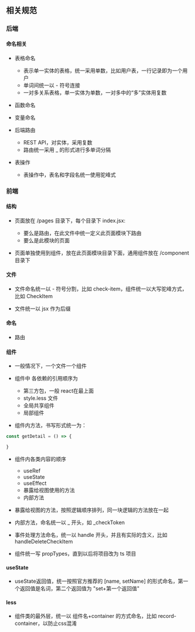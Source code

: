 ## 相关规范

### 后端

#### 命名相关

- 表格命名
  - 表示单一实体的表格，统一采用单数，比如用户表，一行记录即为一个用户
  - 单词间统一以 - 符号连接
  - 一对多关系表格，单一实体为单数，一对多中的“多”实体用复数

- 函数命名

- 变量命名

- 后端路由
  - REST API，对实体，采用复数
  - 路由统一采用 _ 的形式进行多单词分隔

- 表操作
  - 表操作中，表名和字段名统一使用驼峰式


### 前端

#### 结构

- 页面放在 /pages 目录下，每个目录下 index.jsx:
  - 要么是路由，在此文件中统一定义此页面模块下路由
  - 要么是此模块的页面

- 页面单独使用到组件，放在此页面模块目录下面，通用组件放在 /component 目录下

#### 文件

- 文件命名统一以 - 符号分割，比如 check-item，组件统一以大写驼峰方式，比如 CheckItem

- 文件统一以 jsx 作为后缀

#### 命名

- 路由

#### 组件

- 一般情况下，一个文件一个组件

- 组件中 各依赖的引用顺序为
  - 第三方包，一般 react在最上面
  - style.less 文件
  - 全局共享组件
  - 局部组件

- 组件内方法，书写形式统一为：
```javascript
const getDetail = () => {

}
```

- 组件内各类内容的顺序
  - useRef
  - useState
  - useEffect
  - 暴露给视图使用的方法
  - 内部方法

- 暴露给视图的方法，按照逻辑顺序排列，同一块逻辑的方法放在一起

- 内部方法，命名统一以 _ 开头，如 _checkToken

- 事件处理方法命名，统一以 handle 开头，并且有实际的含义，比如 handleDeleteCheckItem

- 组件统一写 propTypes，直到以后将项目改为 ts 项目

#### useState
- useState返回值，统一按照官方推荐的 [name, setName] 的形式命名，第一个返回值是名词，第二个返回值为 "set+第一个返回值"

#### less 
- 组件类的最外层，统一以  组件名+container 的方式命名，比如 record-container，以防止css混淆